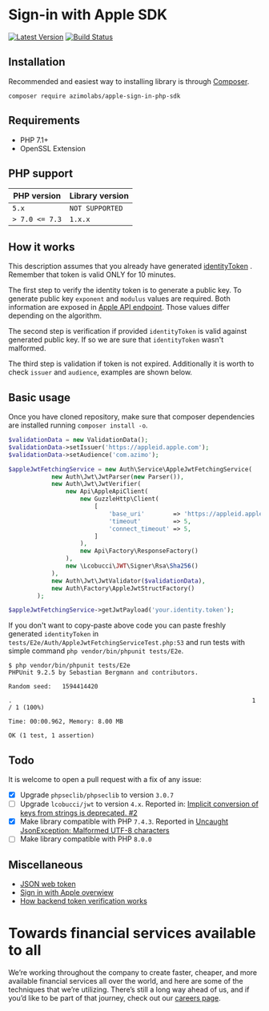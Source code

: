 # Sign-in with Apple SDK

[![Latest Version](https://img.shields.io/github/v/release/AzimoLabs/apple-sign-in-php-sdk.svg?style=flat-square)](https://github.com/AzimoLabs/apple-sign-in-php-sdk/releases)
[![Build Status](https://img.shields.io/github/workflow/status/AzimoLabs/apple-sign-in-php-sdk/CI?label=ci%20build&style=flat-square)](https://github.com/AzimoLabs/apple-sign-in-php-sdk/actions?query=workflow%3ACI)

## Installation

Recommended and easiest way to installing library is through [Composer](https://getcomposer.org/).

`composer require azimolabs/apple-sign-in-php-sdk`

## Requirements

* PHP 7.1+
* OpenSSL Extension

## PHP support
|PHP version|Library version|
|---|---|
|`5.x`|`NOT SUPPORTED`|
| `> 7.0 <= 7.3`| `1.x.x` |

## How it works

This description assumes that you already have
generated [identityToken](https://developer.apple.com/documentation/authenticationservices/asauthorizationsinglesignoncredential/3153080-identitytoken)
. Remember that token is valid ONLY for 10 minutes.

The first step to verify the identity token is to generate a public key. To generate public key `exponent` and `modulus`
values are required. Both information are exposed in [Apple API endpoint](https://appleid.apple.com/auth/keys). Those
values differ depending on the algorithm.

The second step is verification if provided `identityToken` is valid against generated public key. If so we are sure
that `identityToken` wasn't malformed.

The third step is validation if token is not expired. Additionally it is worth to check `issuer` and `audience`,
examples are shown below.

## Basic usage

Once you have cloned repository, make sure that composer dependencies are installed running `composer install -o`.

```php
$validationData = new ValidationData();
$validationData->setIssuer('https://appleid.apple.com');
$validationData->setAudience('com.azimo');

$appleJwtFetchingService = new Auth\Service\AppleJwtFetchingService(
            new Auth\Jwt\JwtParser(new Parser()),
            new Auth\Jwt\JwtVerifier(
                new Api\AppleApiClient(
                    new GuzzleHttp\Client(
                        [
                            'base_uri'        => 'https://appleid.apple.com',
                            'timeout'         => 5,
                            'connect_timeout' => 5,
                        ]
                    ),
                    new Api\Factory\ResponseFactory()
                ),
                new \Lcobucci\JWT\Signer\Rsa\Sha256()
            ),
            new Auth\Jwt\JwtValidator($validationData),
            new Auth\Factory\AppleJwtStructFactory()
        );

$appleJwtFetchingService->getJwtPayload('your.identity.token');
```

If you don't want to copy-paste above code you can paste freshly generated `identityToken`
in `tests/E2e/Auth/AppleJwtFetchingServiceTest.php:53`
and run tests with simple command `php vendor/bin/phpunit tests/E2e`.

```shell script
$ php vendor/bin/phpunit tests/E2e
PHPUnit 9.2.5 by Sebastian Bergmann and contributors.

Random seed:   1594414420

.                                                                   1 / 1 (100%)

Time: 00:00.962, Memory: 8.00 MB

OK (1 test, 1 assertion)
```

## Todo

It is welcome to open a pull request with a fix of any issue:

- [x] Upgrade `phpseclib/phpseclib` to version `3.0.7`
- [ ] Upgrade `lcobucci/jwt` to version `4.x`. Reported
  in: [Implicit conversion of keys from strings is deprecated. #2](https://github.com/AzimoLabs/apple-sign-in-php-sdk/issues/2)
- [x] Make library compatible with PHP `7.4.3`. Reported
  in [Uncaught JsonException: Malformed UTF-8 characters](https://github.com/AzimoLabs/apple-sign-in-php-sdk/issues/4)
- [ ] Make library compatible with PHP `8.0.0`

## Miscellaneous

* [JSON web token](https://jwt.io/)
* [Sign in with Apple overwiew](https://developer.apple.com/documentation/sign_in_with_apple/sign_in_with_apple_rest_api/authenticating_users_with_sign_in_with_apple)
* [How backend token verification works](https://sarunw.com/posts/sign-in-with-apple-3/)

# Towards financial services available to all

We’re working throughout the company to create faster, cheaper, and more available financial services all over the
world, and here are some of the techniques that we’re utilizing. There’s still a long way ahead of us, and if you’d like
to be part of that journey, check out our [careers page](https://bit.ly/3vajnu6).
